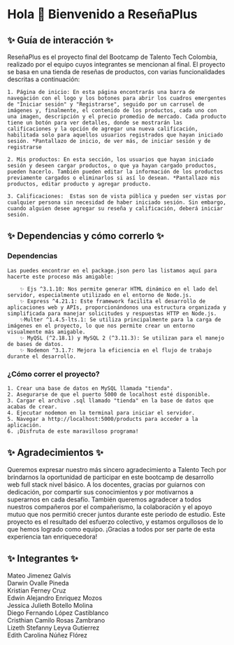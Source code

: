 # Hola 👋 Bienvenido a ReseñaPlus 

## ✨ Guía de interacción ✨
ReseñaPlus es el proyecto final del Bootcamp de Talento Tech Colombia, realizado por el equipo cuyos integrantes se mencionan al final. El proyecto se basa en una tienda de reseñas de productos, con varias funcionalidades descritas a continuación: 

    1. Página de inicio: En esta página encontrarás una barra de navegación con el logo y los botones para abrir los cuadros emergentes de "Iniciar sesión" y "Registrarse", seguido por un carrusel de imágenes y, finalmente, el contenido de los productos, cada uno con una imagen, descripción y el precio promedio de mercado. Cada producto tiene un botón para ver detalles, donde se mostrarán las calificaciones y la opción de agregar una nueva calificación, habilitada solo para aquellos usuarios registrados que hayan iniciado sesión. *Pantallazo de inicio, de ver más, de iniciar sesión y de registrarse

    2. Mis productos: En esta sección, los usuarios que hayan iniciado sesión y deseen cargar productos, o que ya hayan cargado productos, pueden hacerlo. También pueden editar la información de los productos previamente cargados o eliminarlos si así lo desean. *Pantallazo mis productos, editar producto y agregar producto. 

    3. Calificaciones:  Estas son de vista pública y pueden ser vistas por cualquier persona sin necesidad de haber iniciado sesión. Sin embargo, cuando alguien desee agregar su reseña y calificación, deberá iniciar sesión. 

## ✨ Dependencias y cómo correrlo ✨

### Dependencias

    Las puedes encontrar en el package.json pero las listamos aquí para hacerte este proceso más amigable:

        ✨ Ejs ^3.1.10: Nos permite generar HTML dinámico en el lado del servidor, especialmente utilizado en el entorno de Node.js.
        ✨ Express ^4.21.1: Este framework facilita el desarrollo de aplicaciones web y APIs, proporcionándonos una estructura organizada y simplificada para manejar solicitudes y respuestas HTTP en Node.js.
        ✨Multer ^1.4.5-lts.1: Se utiliza principalmente para la carga de imágenes en el proyecto, lo que nos permite crear un entorno visualmente más amigable.
        ✨ MyQSL (^2.18.1) y MySQL 2 (^3.11.3): Se utilizan para el manejo de bases de datos.
        ✨ Nodemon ^3.1.7: Mejora la eficiencia en el flujo de trabajo durante el desarrollo. 
### ¿Cómo correr el proyecto?
    
    1. Crear una base de datos en MySQL llamada "tienda".
    2. Asegurarse de que el puerto 5000 de localhost esté disponible.
    3. Cargar el archivo .sql llamado "tienda" en la base de datos que acabas de crear.
    4. Ejecutar nodemon en la terminal para iniciar el servidor.
    5. Navegar a http://localhost:5000/products para acceder a la aplicación.
    6. ¡Disfruta de este maravilloso programa! 

## ✨ Agradecimientos ✨

Queremos expresar nuestro más sincero agradecimiento a Talento Tech por brindarnos la oportunidad de participar en este bootcamp de desarrollo web full stack nivel básico. A los docentes, gracias por guiarnos con dedicación, por compartir sus conocimientos y por motivarnos a superarnos en cada desafío. También queremos agradecer a todos nuestros compañeros por el compañerismo, la colaboración y el apoyo mutuo que nos permitió crecer juntos durante este periodo de estudio. Este proyecto es el resultado del esfuerzo colectivo, y estamos orgullosos de lo que hemos logrado como equipo. ¡Gracias a todos por ser parte de esta experiencia tan enriquecedora!

## ✨ Integrantes ✨
Mateo Jimenez Galvis</br>
Darwin Ovalle Pineda</br>
Kristian Ferney Cruz</br>
Edwin Alejandro Enriquez Mozos</br>
Jessica Julieth Botello Molina</br>
Diego Fernando López Castiblanco</br>
Cristhian Camilo Rosas Zambrano</br>
Lizeth Stefanny Leyva Gutierrez</br>
Edith Carolina Núñez Flórez</br>
